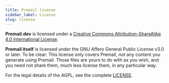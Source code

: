 ```yaml
---
title: Premail license
sidebar_label: License
slug: license
---
```


**Premail.dev** is licensed under a [Creative Commons Attribution-ShareAlike 4.0 International License](http://creativecommons.org/licenses/by-sa/4.0/).

**Premail itself** is licensed under the GNU Affero General Public License v3.0 or later. To be clear: This license only covers Premail, _not_ any content you generate _using_ Premail. Those files are yours to do with as you wish, and you need not share them, much less license them, in any particular way.

For the legal details of the AGPL, see the complete [LICENSE](https://github.com/premail/premail/blob/main/LICENSE).
